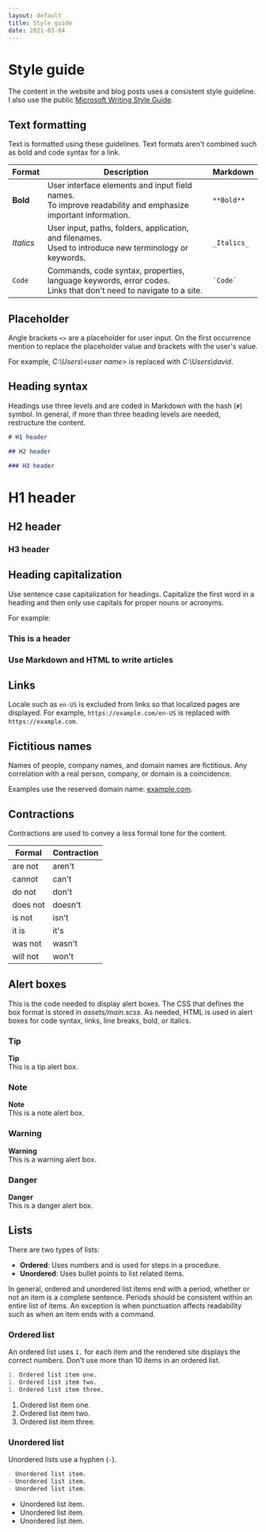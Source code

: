 ```yaml
---
layout: default
title: Style guide
date: 2021-03-04
---
```


# Style guide

The content in the website and blog posts uses a consistent style guideline. I also use the public [Microsoft Writing Style Guide](https://docs.microsoft.com/style-guide/welcome/).

## Text formatting

Text is formatted using these guidelines. Text formats aren't combined such as bold and code syntax
for a link.

| Format | Description | Markdown |
| ---- | ---- | ---- |
| **Bold** | User interface elements and input field names. <br> To improve readability and emphasize important information. | `**Bold**` |
| _Italics_ | User input, paths, folders, application, and filenames. <br> Used to introduce new terminology or keywords. | `_Italics_` |
| `Code` | Commands, code syntax, properties, language keywords, error codes. <br> Links that don't need to navigate to a site. | `` `Code` `` |

## Placeholder

Angle brackets `<>` are a placeholder for user input. On the first occurrence mention to replace the
placeholder value and brackets with the user's value.

For example, _C:\Users\\<user name\>_ is replaced with _C:\Users\david_.

## Heading syntax

Headings use three levels and are coded in Markdown with the hash (`#`) symbol. In general, if more
than three heading levels are needed, restructure the content.

```markdown
# H1 header

## H2 header

### H3 header
```

# H1 header

## H2 header

### H3 header

## Heading capitalization

Use sentence case capitalization for headings. Capitalize the first word in a heading and then only
use capitals for proper nouns or acronyms.

For example:

### This is a header

### Use Markdown and HTML to write articles

## Links

Locale such as `en-US` is excluded from links so that localized pages are displayed. For example,
`https://example.com/en-US` is replaced with `https://example.com`.

## Fictitious names

Names of people, company names, and domain names are fictitious. Any correlation with a real person,
company, or domain is a coincidence.

Examples use the reserved domain name: [example.com](https://en.wikipedia.org/wiki/Example.com).

## Contractions

Contractions are used to convey a less formal tone for the content.

| Formal | Contraction |
| ---- | ---- |
| are not | aren't |
| cannot | can't |
| do not | don't |
| does not | doesn't |
| is not | isn't |
| it is | it's |
| was not | wasn't |
| will not | won't |

## Alert boxes

This is the code needed to display alert boxes. The CSS that defines the box format is stored in
_assets/main.scss_. As needed, HTML is used in alert boxes for code syntax, links, line breaks,
bold, or italics.

### Tip

<div class="tip">
<b>Tip</b> <br>
This is a tip alert box.
</div>

### Note

<div class="note">
<b>Note</b> <br>
This is a note alert box.
</div>

### Warning

<div class="warning">
<b>Warning</b> <br>
This is a warning alert box.
</div>

### Danger

<div class="danger">
<b>Danger</b> <br>
This is a danger alert box.
</div>

## Lists

There are two types of lists:

- **Ordered**: Uses numbers and is used for steps in a procedure.
- **Unordered**: Uses bullet points to list related items.

In general, ordered and unordered list items end with a period, whether or not an item is a complete
sentence. Periods should be consistent within an entire list of items. An exception is when
punctuation affects readability such as when an item ends with a command.

### Ordered list

An ordered list uses `1.` for each item and the rendered site displays the correct numbers. Don't
use more than 10 items in an ordered list.

```markdown
1. Ordered list item one.
1. Ordered list item two.
1. Ordered list item three.
```

1. Ordered list item one.
1. Ordered list item two.
1. Ordered list item three.

### Unordered list

Unordered lists use a hyphen (`-`).

```markdown
- Unordered list item.
- Unordered list item.
- Unordered list item.
```

- Unordered list item.
- Unordered list item.
- Unordered list item.
